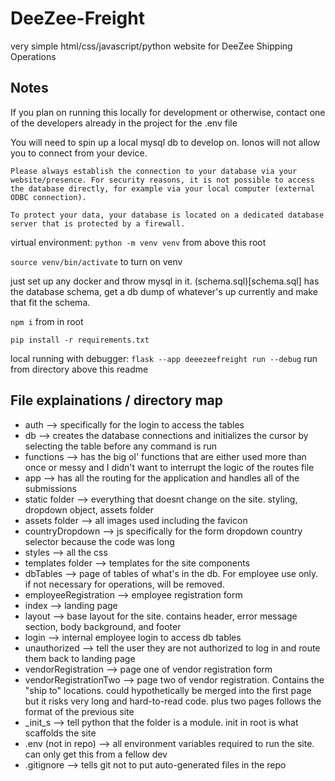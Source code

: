 # DeeZee-Freight
very simple html/css/javascript/python website for DeeZee Shipping Operations
## Notes
If you plan on running this locally for development or otherwise, contact one of the developers already in the project for the .env file

You will need to spin up a local mysql db to develop on. Ionos will not allow you to connect from your device.
```
Please always establish the connection to your database via your website/presence. For security reasons, it is not possible to access the database directly, for example via your local computer (external ODBC connection).

To protect your data, your database is located on a dedicated database server that is protected by a firewall.
```
virtual environment: `python -m venv venv` from above this root

`source venv/bin/activate` to turn on venv

just set up any docker and throw mysql in it. (schema.sql)[schema.sql] has the database schema, get a db dump of whatever's up currently and make that fit the schema.

`npm i` from in root

`pip install -r requirements.txt`

local running with debugger: `flask --app deeezeefreight run --debug` run from directory above this readme

## File explainations / directory map
- auth --> specifically for the login to access the tables
- db --> creates the database connections and initializes the cursor by selecting the table before any command is run
- functions --> has the big ol' functions that are either used more than once or messy and I didn't want to interrupt the logic of the routes file
- app --> has all the routing for the application and handles all of the submissions
- static folder --> everything that doesnt change on the site. styling, dropdown object, assets folder
- assets folder --> all images used including the favicon
- countryDropdown --> js specifically for the form dropdown country selector because the code was long
- styles --> all the css
- templates folder --> templates for the site components
- dbTables --> page of tables of what's in the db. For employee use only. if not necessary for operations, will be removed.
- employeeRegistration --> employee registration form
- index --> landing page
- layout --> base layout for the site. contains header, error message section, body background, and footer
- login --> internal employee login to access db tables
- unauthorized --> tell the user they are not authorized to log in and route them back to landing page
- vendorRegistration --> page one of vendor registration form
- vendorRegistrationTwo --> page two of vendor registration. Contains the "ship to" locations. could hypothetically be merged into the first page but it risks very long and hard-to-read code. plus two pages follows the format of the previous site
- _init_s --> tell python that the folder is a module. init in root is what scaffolds the site
- .env (not in repo) --> all environment variables required to run the site. can only get this from a fellow dev
- .gitignore --> tells git not to put auto-generated files in the repo